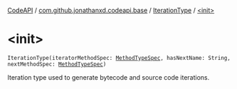 [CodeAPI](../../index.md) / [com.github.jonathanxd.codeapi.base](../index.md) / [IterationType](index.md) / [&lt;init&gt;](.)

# &lt;init&gt;

`IterationType(iteratorMethodSpec: `[`MethodTypeSpec`](../../com.github.jonathanxd.codeapi.common/-method-type-spec/index.md)`, hasNextName: String, nextMethodSpec: `[`MethodTypeSpec`](../../com.github.jonathanxd.codeapi.common/-method-type-spec/index.md)`)`

Iteration type used to generate bytecode and source code iterations.

